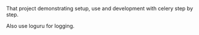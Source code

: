 That project demonstrating setup, use and development with celery step by step.

Also use loguru for logging.